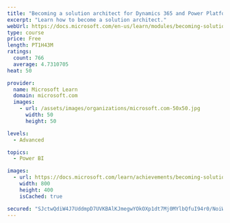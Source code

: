 ```yaml
---
title: "Becoming a solution architect for Dynamics 365 and Power Platform"
excerpt: "Learn how to become a solution architect."
webUrl: https://docs.microsoft.com/en-us/learn/modules/becoming-solution-architect/
type: course
price: Free
length: PT1H43M
ratings:
  count: 766
  average: 4.7310705
heat: 50

provider:
  name: Microsoft Learn
  domain: microsoft.com
  images:
    - url: /assets/images/organizations/microsoft.com-50x50.jpg
      width: 50
      height: 50

levels:
  - Advanced

topics:
  - Power BI

images:
  - url: https://docs.microsoft.com/learn/achievements/becoming-solution-architect-social.png
    width: 800
    height: 400
    isCached: true

secured: "SJctwQdiW4J7UddmpD7UVKBAlKJmegwYOkOXp1dt7Mj0MYlbQfuI94r0/NoiW0HP2sBk+XzfOlAQu+PTQ0hz/Xdt/bOpdp9YqX28gqkdGuI5SAKOdu47F+7YqHHGyLMu4tkQcqm3+K4Vg6aexS+rJoMUPEX4oflgkKtaFa+EMJrvPkJ0c330FF41FBj3iAtshpDm3ConnO8X3c7/RpODZgfsVH14TwT28Zg3wgwQcx9T/M+P3BYqrOFdpXY3KtEh7mS5aawhGCJzxTAR6wqL8c+G3uJfw92G3BvLZGibJlQVt90hns3YYgU5XXlwjmK2PHH1aDEMpvpil2r/jZZ9NHZRTV3w3XvFcDUkMetiGMSLTjU67LBN1/J6hNsCs/cRd0XhZa4TcgyukW9/ME3jMYML0UEl+k3SObGzX3Q2hwc=;a5vZwRqT1qnnwOTOarfNEQ=="
---
```


